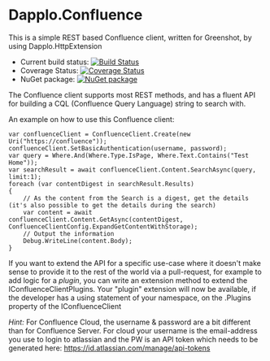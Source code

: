 # Dapplo.Confluence
This is a simple REST based Confluence client, written for Greenshot, by using Dapplo.HttpExtension

- Current build status: [![Build Status](https://dev.azure.com/Dapplo/Dapplo%20framework/_apis/build/status/dapplo.Dapplo.Confluence?branchName=master)](https://dev.azure.com/Dapplo/Dapplo%20framework/_build/latest?definitionId=11&branchName=master)
- Coverage Status: [![Coverage Status](https://coveralls.io/repos/github/dapplo/Dapplo.Confluence/badge.svg?branch=master)](https://coveralls.io/github/dapplo/Dapplo.Confluence?branch=master)
- NuGet package: [![NuGet package](https://badge.fury.io/nu/Dapplo.Confluence.svg)](https://badge.fury.io/nu/Dapplo.Confluence)

The Confluence client supports most REST methods, and has a fluent API for building a CQL (Confluence Query Language) string to search with.

An example on how to use this Confluence client:
```
var confluenceClient = ConfluenceClient.Create(new Uri("https://confluence"));
confluenceClient.SetBasicAuthentication(username, password);
var query = Where.And(Where.Type.IsPage, Where.Text.Contains("Test Home"));
var searchResult = await confluenceClient.Content.SearchAsync(query, limit:1);
foreach (var contentDigest in searchResult.Results)
{
	// As the content from the Search is a digest, get the details (it's also possible to get the details during the search)
	var content = await confluenceClient.Content.GetAsync(contentDigest, ConfluenceClientConfig.ExpandGetContentWithStorage);
	// Output the information
	Debug.WriteLine(content.Body);
}
```

If you want to extend the API for a specific use-case where it doesn't make sense to provide it to the rest of the world via a pull-request, for example to add logic for a *plugin*, you can write an extension method to extend the IConfluenceClientPlugins.
Your "plugin" extension will now be available, if the developer has a using statement of your namespace, on the .Plugins property of the IConfluenceClient

*Hint:*
For Confluence Cloud, the username & password are a bit different than for Confluence Server.
For cloud your username is the email-address you use to login to atlassian and the PW is an API token which needs to be generated here: https://id.atlassian.com/manage/api-tokens
